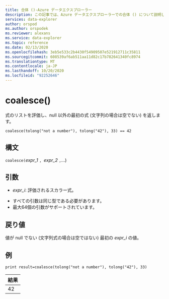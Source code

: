 ```yaml
---
title: 合体 ()-Azure データエクスプローラー
description: この記事では、Azure データエクスプローラーでの合体 () について説明します。
services: data-explorer
author: orspod
ms.author: orspodek
ms.reviewer: alexans
ms.service: data-explorer
ms.topic: reference
ms.date: 02/13/2020
ms.openlocfilehash: 3eb5e533c2b4430f54909507e521912711c35811
ms.sourcegitcommit: 608539af6ab511aa11d82c17b782641340fc8974
ms.translationtype: MT
ms.contentlocale: ja-JP
ms.lasthandoff: 10/20/2020
ms.locfileid: "92252646"
---
```

# <a name="coalesce"></a>coalesce()

式のリストを評価し、null 以外の最初の式 (文字列の場合は空でない) を返します。

```kusto
coalesce(tolong("not a number"), tolong("42"), 33) == 42
```

## <a name="syntax"></a>構文

`coalesce(`*expr_1* `, `*expr_2* `,`...)

## <a name="arguments"></a>引数

* *expr_i*: 評価されるスカラー式。
- すべての引数は同じ型である必要があります。
- 最大64個の引数がサポートされています。


## <a name="returns"></a>戻り値

値が null でない (文字列式の場合は空ではない) 最初の *expr_i* の値。

## <a name="example"></a>例

<!-- csl: https://help.kusto.windows.net/Samples  -->
```kusto
print result=coalesce(tolong("not a number"), tolong("42"), 33)
```

|結果|
|---|
|42|
